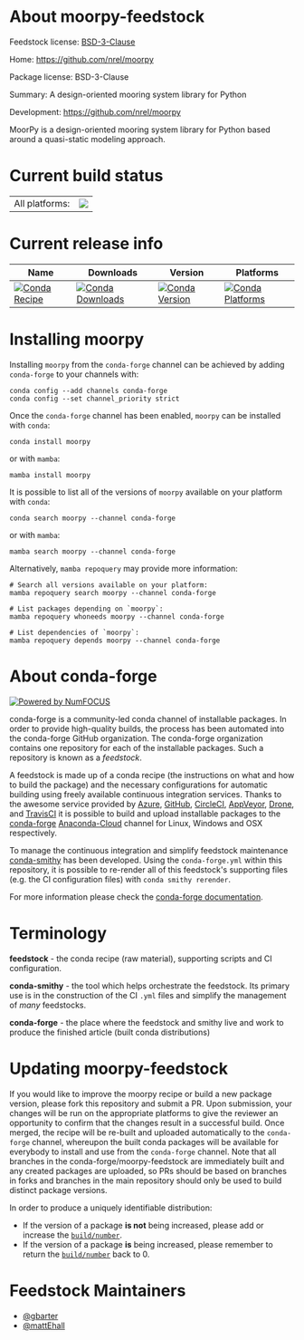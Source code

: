 About moorpy-feedstock
======================

Feedstock license: [BSD-3-Clause](https://github.com/conda-forge/moorpy-feedstock/blob/main/LICENSE.txt)

Home: https://github.com/nrel/moorpy

Package license: BSD-3-Clause

Summary: A design-oriented mooring system library for Python

Development: https://github.com/nrel/moorpy

MoorPy is a design-oriented mooring system library for Python based around a
quasi-static modeling approach.


Current build status
====================


<table><tr><td>All platforms:</td>
    <td>
      <a href="https://dev.azure.com/conda-forge/feedstock-builds/_build/latest?definitionId=19957&branchName=main">
        <img src="https://dev.azure.com/conda-forge/feedstock-builds/_apis/build/status/moorpy-feedstock?branchName=main">
      </a>
    </td>
  </tr>
</table>

Current release info
====================

| Name | Downloads | Version | Platforms |
| --- | --- | --- | --- |
| [![Conda Recipe](https://img.shields.io/badge/recipe-moorpy-green.svg)](https://anaconda.org/conda-forge/moorpy) | [![Conda Downloads](https://img.shields.io/conda/dn/conda-forge/moorpy.svg)](https://anaconda.org/conda-forge/moorpy) | [![Conda Version](https://img.shields.io/conda/vn/conda-forge/moorpy.svg)](https://anaconda.org/conda-forge/moorpy) | [![Conda Platforms](https://img.shields.io/conda/pn/conda-forge/moorpy.svg)](https://anaconda.org/conda-forge/moorpy) |

Installing moorpy
=================

Installing `moorpy` from the `conda-forge` channel can be achieved by adding `conda-forge` to your channels with:

```
conda config --add channels conda-forge
conda config --set channel_priority strict
```

Once the `conda-forge` channel has been enabled, `moorpy` can be installed with `conda`:

```
conda install moorpy
```

or with `mamba`:

```
mamba install moorpy
```

It is possible to list all of the versions of `moorpy` available on your platform with `conda`:

```
conda search moorpy --channel conda-forge
```

or with `mamba`:

```
mamba search moorpy --channel conda-forge
```

Alternatively, `mamba repoquery` may provide more information:

```
# Search all versions available on your platform:
mamba repoquery search moorpy --channel conda-forge

# List packages depending on `moorpy`:
mamba repoquery whoneeds moorpy --channel conda-forge

# List dependencies of `moorpy`:
mamba repoquery depends moorpy --channel conda-forge
```


About conda-forge
=================

[![Powered by
NumFOCUS](https://img.shields.io/badge/powered%20by-NumFOCUS-orange.svg?style=flat&colorA=E1523D&colorB=007D8A)](https://numfocus.org)

conda-forge is a community-led conda channel of installable packages.
In order to provide high-quality builds, the process has been automated into the
conda-forge GitHub organization. The conda-forge organization contains one repository
for each of the installable packages. Such a repository is known as a *feedstock*.

A feedstock is made up of a conda recipe (the instructions on what and how to build
the package) and the necessary configurations for automatic building using freely
available continuous integration services. Thanks to the awesome service provided by
[Azure](https://azure.microsoft.com/en-us/services/devops/), [GitHub](https://github.com/),
[CircleCI](https://circleci.com/), [AppVeyor](https://www.appveyor.com/),
[Drone](https://cloud.drone.io/welcome), and [TravisCI](https://travis-ci.com/)
it is possible to build and upload installable packages to the
[conda-forge](https://anaconda.org/conda-forge) [Anaconda-Cloud](https://anaconda.org/)
channel for Linux, Windows and OSX respectively.

To manage the continuous integration and simplify feedstock maintenance
[conda-smithy](https://github.com/conda-forge/conda-smithy) has been developed.
Using the ``conda-forge.yml`` within this repository, it is possible to re-render all of
this feedstock's supporting files (e.g. the CI configuration files) with ``conda smithy rerender``.

For more information please check the [conda-forge documentation](https://conda-forge.org/docs/).

Terminology
===========

**feedstock** - the conda recipe (raw material), supporting scripts and CI configuration.

**conda-smithy** - the tool which helps orchestrate the feedstock.
                   Its primary use is in the construction of the CI ``.yml`` files
                   and simplify the management of *many* feedstocks.

**conda-forge** - the place where the feedstock and smithy live and work to
                  produce the finished article (built conda distributions)


Updating moorpy-feedstock
=========================

If you would like to improve the moorpy recipe or build a new
package version, please fork this repository and submit a PR. Upon submission,
your changes will be run on the appropriate platforms to give the reviewer an
opportunity to confirm that the changes result in a successful build. Once
merged, the recipe will be re-built and uploaded automatically to the
`conda-forge` channel, whereupon the built conda packages will be available for
everybody to install and use from the `conda-forge` channel.
Note that all branches in the conda-forge/moorpy-feedstock are
immediately built and any created packages are uploaded, so PRs should be based
on branches in forks and branches in the main repository should only be used to
build distinct package versions.

In order to produce a uniquely identifiable distribution:
 * If the version of a package **is not** being increased, please add or increase
   the [``build/number``](https://docs.conda.io/projects/conda-build/en/latest/resources/define-metadata.html#build-number-and-string).
 * If the version of a package **is** being increased, please remember to return
   the [``build/number``](https://docs.conda.io/projects/conda-build/en/latest/resources/define-metadata.html#build-number-and-string)
   back to 0.

Feedstock Maintainers
=====================

* [@gbarter](https://github.com/gbarter/)
* [@mattEhall](https://github.com/mattEhall/)

